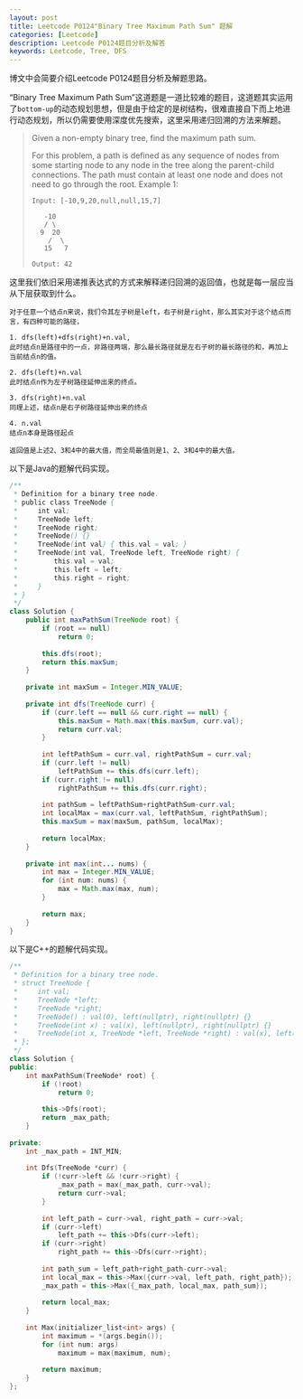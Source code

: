 ```yaml
---
layout: post
title: Leetcode P0124"Binary Tree Maximum Path Sum" 题解
categories: [Leetcode]
description: Leetcode P0124题目分析及解答
keywords: Leetcode, Tree, DFS
---
```


博文中会简要介绍Leetcode P0124题目分析及解题思路。

“Binary Tree Maximum Path Sum”这道题是一道比较难的题目，这道题其实运用了`bottom-up`的动态规划思想，但是由于给定的是树结构，很难直接自下而上地进行动态规划，所以仍需要使用深度优先搜索，这里采用递归回溯的方法来解题。

> Given a non-empty binary tree, find the maximum path sum.
> 
> For this problem, a path is defined as any sequence of nodes from some starting node to any node in the tree along the parent-child connections. The path must contain at least one node and does not need to go through the root.
Example 1:
> ```
> Input: [-10,9,20,null,null,15,7]
> 
>    -10
>    / \
>   9  20
>     /  \
>    15   7
> 
> Output: 42
> ```

这里我们依旧采用递推表达式的方式来解释递归回溯的返回值，也就是每一层应当从下层获取到什么。

```
对于任意一个结点n来说，我们令其左子树是left，右子树是right，那么其实对于这个结点而言，有四种可能的路径，

1. dfs(left)+dfs(right)+n.val,
此时结点n是路径中的一点，非路径两端，那么最长路径就是左右子树的最长路径的和，再加上当前结点n的值。

2. dfs(left)+n.val
此时结点n作为左子树路径延伸出来的终点。

3. dfs(right)+n.val
同理上述，结点n是右子树路径延伸出来的终点

4. n.val
结点n本身是路径起点

返回值是上述2、3和4中的最大值，而全局最值则是1、2、3和4中的最大值。
```

以下是Java的题解代码实现。
```java
/**
 * Definition for a binary tree node.
 * public class TreeNode {
 *     int val;
 *     TreeNode left;
 *     TreeNode right;
 *     TreeNode() {}
 *     TreeNode(int val) { this.val = val; }
 *     TreeNode(int val, TreeNode left, TreeNode right) {
 *         this.val = val;
 *         this.left = left;
 *         this.right = right;
 *     }
 * }
 */
class Solution {
    public int maxPathSum(TreeNode root) {
        if (root == null)
            return 0;
        
        this.dfs(root);
        return this.maxSum;
    }
    
    private int maxSum = Integer.MIN_VALUE;
    
    private int dfs(TreeNode curr) {
        if (curr.left == null && curr.right == null) {
            this.maxSum = Math.max(this.maxSum, curr.val);
            return curr.val;
        }
        
        int leftPathSum = curr.val, rightPathSum = curr.val;
        if (curr.left != null)
            leftPathSum += this.dfs(curr.left);
        if (curr.right != null)
            rightPathSum += this.dfs(curr.right);
        
        int pathSum = leftPathSum+rightPathSum-curr.val;
        int localMax = max(curr.val, leftPathSum, rightPathSum);
        this.maxSum = max(maxSum, pathSum, localMax);
        
        return localMax; 
    }
    
    private int max(int... nums) {
        int max = Integer.MIN_VALUE;
        for (int num: nums) {
            max = Math.max(max, num);
        }
        
        return max;
    }
}
```

以下是C++的题解代码实现。
```cpp
/**
 * Definition for a binary tree node.
 * struct TreeNode {
 *     int val;
 *     TreeNode *left;
 *     TreeNode *right;
 *     TreeNode() : val(0), left(nullptr), right(nullptr) {}
 *     TreeNode(int x) : val(x), left(nullptr), right(nullptr) {}
 *     TreeNode(int x, TreeNode *left, TreeNode *right) : val(x), left(left), right(right) {}
 * };
 */
class Solution {
public:
    int maxPathSum(TreeNode* root) {
        if (!root)
            return 0;
        
        this->Dfs(root);
        return _max_path;
    }
    
private:
    int _max_path = INT_MIN;
    
    int Dfs(TreeNode *curr) {
        if (!curr->left && !curr->right) {
            _max_path = max(_max_path, curr->val);
            return curr->val;
        }
        
        int left_path = curr->val, right_path = curr->val;
        if (curr->left)
            left_path += this->Dfs(curr->left);
        if (curr->right)
            right_path += this->Dfs(curr->right);
        
        int path_sum = left_path+right_path-curr->val;
        int local_max = this->Max({curr->val, left_path, right_path});
        _max_path = this->Max({_max_path, local_max, path_sum});
        
        return local_max;
    }
    
    int Max(initializer_list<int> args) {
        int maximum = *(args.begin());
        for (int num: args)
            maximum = max(maximum, num);
        
        return maximum;
    }
};
```